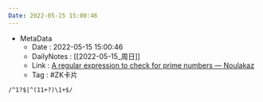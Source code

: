 ```yaml
---
Date: 2022-05-15 15:00:46
---
```

- MetaData
	- Date : 2022-05-15 15:00:46
	- DailyNotes : [[2022-05-15_周日]]
	- Link : [A regular expression to check for prime numbers — Noulakaz](https://www.noulakaz.net/2007/03/18/a-regular-expression-to-check-for-prime-numbers/)
	- Tag : #ZK卡片 

`/^1?$|^(11+?)\1+$/`


